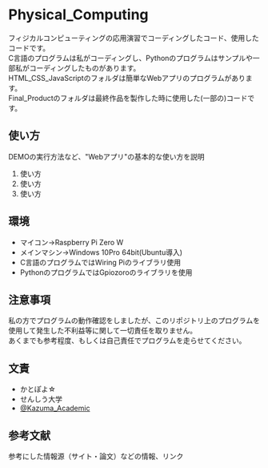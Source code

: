 # Physical_Computing

フィジカルコンピューティングの応用演習でコーディングしたコード、使用したコードです。
<br>
C言語のプログラムは私がコーディングし、Pythonのプログラムはサンプルや一部私がコーディングしたものがあります。
<br>
HTML_CSS_JavaScriptのフォルダは簡単なWebアプリのプログラムがあります。
<br>
Final_Productのフォルダは最終作品を製作した時に使用した(一部の)コードです。


## 使い方

DEMOの実行方法など、"Webアプリ"の基本的な使い方を説明

1. 使い方
2. 使い方
3. 使い方


## 環境

* マイコン→Raspberry Pi Zero W
* メインマシン→Windows 10Pro 64bit(Ubuntu導入)
* C言語のプログラムではWiring Piのライブラリ使用
* PythonのプログラムではGpiozoroのライブラリを使用


## 注意事項

私の方でプログラムの動作確認をしましたが、このリポジトリ上のプログラムを使用して発生した不利益等に関して一切責任を取りません。
<br>
あくまでも参考程度、もしくは自己責任でプログラムを走らせてください。


## 文責

* かとぽよ☆
* せんしう大学
* [@Kazuma_Academic](https://twitter.com/Kazuma_Academic)


## 参考文献

参考にした情報源（サイト・論文）などの情報、リンク

